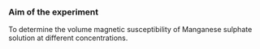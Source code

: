 ### Aim of the experiment
To determine the volume magnetic susceptibility of Manganese sulphate solution at different concentrations.
